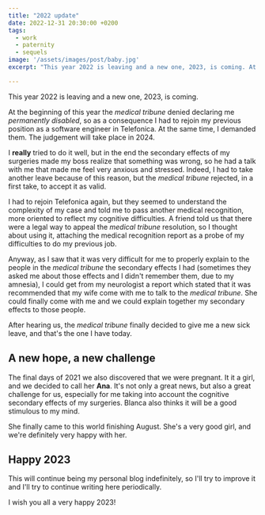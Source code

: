 ```yaml
---
title: "2022 update"
date: 2022-12-31 20:30:00 +0200
tags:
  - work
  - paternity
  - sequels
image: '/assets/images/post/baby.jpg'
excerpt: "This year 2022 is leaving and a new one, 2023, is coming. At the beginning of this year the _medical tribune_ denied declaring me _permanently disabled_, so as a consequence I had to rejoin my previous position as a software engineer in Telefonica. At the same time, I demanded them. The judgement will take place in 2024."

---
```


This year 2022 is leaving and a new one, 2023, is coming.

At the beginning of this year the _medical tribune_ denied declaring me _permanently disabled_, so as a consequence I had to rejoin my previous position as a software engineer in Telefonica. At the same time, I demanded them. The judgement will take place in 2024.

I **really** tried to do it well, but in the end the secondary effects of my surgeries made my boss realize that something was wrong, so he had a talk with me that made me feel very anxious and stressed. Indeed, I had to take another leave because of this reason, but the _medical tribune_ rejected, in a first take, to accept it as valid.

I had to rejoin Telefonica again, but they seemed to understand the complexity of my case and told me to pass another medical recognition, more oriented to reflect my cognitive difficulties. A friend told us that there were a legal way to appeal the _medical tribune_ resolution, so I thought about using it, attaching the medical recognition report as a probe of my difficulties to do my previous job.

Anyway, as I saw that it was very difficult for me to properly explain to the people in the _medical tribune_ the secondary effects I had (sometimes they asked me about those effects and I didn't remember them, due to my amnesia), I could get from my neurologist a report which stated that it was recommended that my wife come with me to talk to the _medical tribune_. She could finally come with me and we could explain together my secondary effects to those people.

After hearing us, the _medical tribune_ finally decided to give me a new sick leave, and that's the one I have today.

## A new hope, a new challenge

The final days of 2021 we also discovered that we were pregnant. It it a girl, and we decided to call her **Ana**. It's not only a great news, but also a great challenge for us, especially for me taking into account the cognitive secondary effects of my surgeries. Blanca also thinks it will be a good stimulous to my mind.

She finally came to this world finishing August. She's a very good girl, and we're definitely very happy with her.

## Happy 2023

This will continue being my personal blog indefinitely, so I'll try to improve it and I'll try to continue writing here periodically.

I wish you all a very happy 2023!

